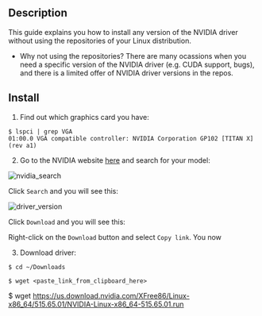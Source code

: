 Description
-----------

This guide explains you how to install any version of the NVIDIA driver without using the repositories of your Linux distribution. 

* Why not using the repositories? There are many ocassions when you need a specific version of the NVIDIA driver (e.g. CUDA support, bugs), and there is a limited offer of NVIDIA driver versions in the repos.


Install
-------

1. Find out which graphics card you have:
  ```
  $ lspci | grep VGA
  01:00.0 VGA compatible controller: NVIDIA Corporation GP102 [TITAN X] (rev a1)
  ```

2. Go to the NVIDIA website [here](https://www.nvidia.com/Download/Find.aspx) and search for your model:

  ![nvidia_search](https://user-images.githubusercontent.com/3996630/189359318-debc0b8a-7060-4c7d-a8b5-978ee308a218.png)

  Click `Search` and you will see this:
  
  ![driver_version](https://user-images.githubusercontent.com/3996630/189361233-afedb1de-32c6-4996-94b0-5ddc29a9a668.png)
  
  Click `Download` and you will see this:
  
  Right-click on the `Download` button and select `Copy link`. You now
  
3. Download driver:
  ```
  $ cd ~/Downloads
  
  $ wget <paste_link_from_clipboard_here>
  ```
  
  $ wget https://us.download.nvidia.com/XFree86/Linux-x86_64/515.65.01/NVIDIA-Linux-x86_64-515.65.01.run
  ```
